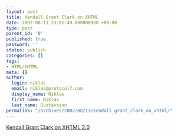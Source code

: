 ```yaml
---
layout: post
title: Kendall Grant Clark on XHTML
date: 2002-08-13 23:01:49.000000000 +00:00
type: post
parent_id: '0'
published: true
password: ''
status: publish
categories: []
tags:
- HTML/XHTML
meta: {}
author:
  login: niklas
  email: niklas@protocol7.com
  display_name: Niklas
  first_name: Niklas
  last_name: Gustavsson
permalink: "/archives/2002/08/13/kendall_grant_clark_on_xhtml/"
---
```

[Kendall Grant Clark on XHTML 2.0](http://www.xml.com/pub/a/2002/08/07/deviant.html)

